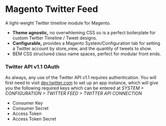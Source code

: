 # Magento Twitter Feed

A light-weight Twitter timeline module for Magento.

- **Theme agnostic,** no overwhleming CSS so is a perfect boilerplate for custom Twitter Timeline / Tweet designs.
- **Configurable,** provides a Magento System/Configuration tab for setting a Twitter account by store_view, and the quantity of tweets to show.
- BEM CSS structured class name spaces, perfect for modular front ends.

### Twitter API v1.1 OAuth

As always, any use of the Twitter API v1.1 requires authentication. You will first need to visit [dev.twitter.com](http://dev.twitter.com) to set up an app instance, which will give you the following required keys which can be entered at *SYSTEM > CONFIGURATION > TWITTER FEED > TWITTER API CONNECTION*

- Consumer Key
- Consumer Secret
- Access Token
- Access Token Secret
